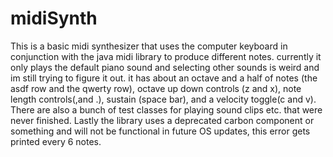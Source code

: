# midiSynth
This is a basic midi synthesizer that uses the computer keyboard in conjunction with the java midi library to produce different notes.
currently it only plays the default piano sound and selecting other sounds is weird and im still trying to figure it out.
it has about an octave and a half of notes (the asdf row and the qwerty row), octave up down controls (z and x), note length controls(,and .), sustain (space bar), and a velocity toggle(c and v).
There are also a bunch of test classes for playing sound clips etc. that were never finished.
Lastly the library uses a deprecated carbon component or something and will not be functional in future OS updates, this error gets printed every 6 notes.
